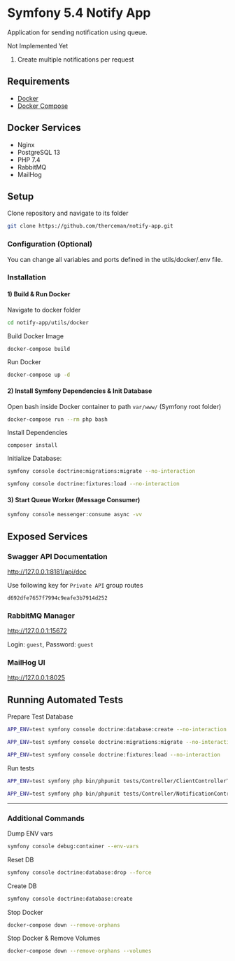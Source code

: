 # Symfony 5.4 Notify App

Application for sending notification using queue.

Not Implemented Yet
1) Create multiple notifications per request

## Requirements

* [Docker](https://docs.docker.com/engine/install/)
* [Docker Compose](https://docs.docker.com/compose/install/)

## Docker Services

* Nginx
* PostgreSQL 13
* PHP 7.4
* RabbitMQ
* MailHog

## Setup

Clone repository and navigate to its folder
```bash
git clone https://github.com/therceman/notify-app.git
```

### Configuration (Optional)

You can change all variables and ports defined in the utils/docker/.env file.

### Installation

#### 1) Build & Run Docker

Navigate to docker folder
```bash
cd notify-app/utils/docker
```

Build Docker Image
```bash
docker-compose build
```

Run Docker
```bash
docker-compose up -d
```

#### 2) Install Symfony Dependencies & Init Database

Open bash inside Docker container to path `var/www/` (Symfony root folder)
```bash
docker-compose run --rm php bash
```

Install Dependencies
```
composer install
```

Initialize Database: 
```bash
symfony console doctrine:migrations:migrate --no-interaction
```
```bash
symfony console doctrine:fixtures:load --no-interaction
```

#### 3) Start Queue Worker (Message Consumer)
```bash
symfony console messenger:consume async -vv
```

## Exposed Services

### Swagger API Documentation

http://127.0.0.1:8181/api/doc

Use following key for `Private API` group routes
```
d692dfe7657f7994c9eafe3b7914d252
```

### RabbitMQ Manager

http://127.0.0.1:15672

Login: `guest`, Password: `guest`

### MailHog UI

http://127.0.0.1:8025

## Running Automated Tests

Prepare Test Database
```bash
APP_ENV=test symfony console doctrine:database:create --no-interaction
```
```bash
APP_ENV=test symfony console doctrine:migrations:migrate --no-interaction
```
```bash
APP_ENV=test symfony console doctrine:fixtures:load --no-interaction
```

Run tests

```bash
APP_ENV=test symfony php bin/phpunit tests/Controller/ClientControllerTest.php
```
```bash
APP_ENV=test symfony php bin/phpunit tests/Controller/NotificationControllerTest.php
```

------

### Additional Commands

Dump ENV vars
```bash
symfony console debug:container --env-vars
```

Reset DB
```bash
symfony console doctrine:database:drop --force
```

Create DB
```bash
symfony console doctrine:database:create
```

Stop Docker
```bash
docker-compose down --remove-orphans
```

Stop Docker & Remove Volumes
```bash
docker-compose down --remove-orphans --volumes
```

